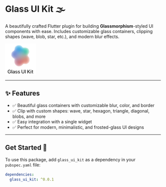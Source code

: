 # Glass UI Kit 🌫️

A beautifully crafted Flutter plugin for building **Glassmorphism**-styled UI components with ease. Includes customizable glass containers, clipping shapes (wave, blob, star, etc.), and modern blur effects.

![Glass UI Example](https://github.com/PHarshilLadila/Glass-UI-Kit/blob/main/example/assets/images/mainlogo.png)

---

## ✨ Features

- ✅ Beautiful glass containers with customizable blur, color, and border
- ✅ Clip with custom shapes: wave, star, hexagon, triangle, diagonal, blobs, and more
- ✅ Easy integration with a single widget
- ✅ Perfect for modern, minimalistic, and frosted-glass UI designs

---

## Get Started 🚀

To use this package, add `glass_ui_kit` as a dependency in your `pubspec.yaml` file:

```yaml
dependencies:
  glass_ui_kit: ^0.0.1
